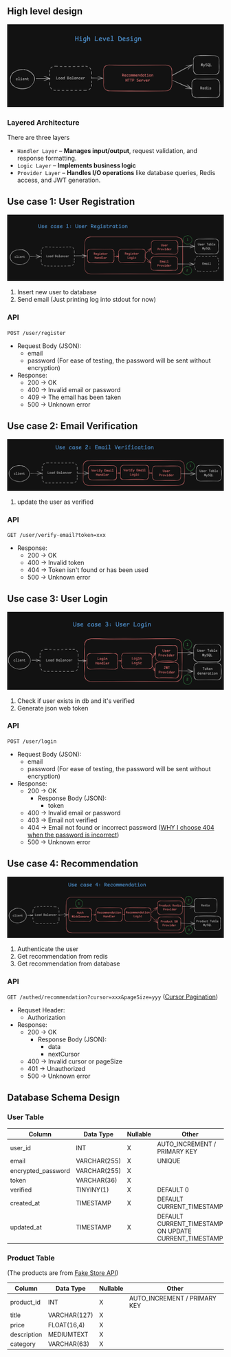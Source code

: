 ## High level design

![High level design](../assets/high-level-design.png)

### Layered Architecture

There are three layers

- `Handler Layer` – **Manages input/output**, request validation, and response formatting.
- `Logic Layer` – **Implements business logic**
- `Provider Layer` – **Handles I/O operations** like database queries, Redis access, and JWT generation.

## Use case 1: User Registration

![User registration](../assets/user-registration-usecase.png)

1. Insert new user to database
2. Send email (Just printing log into stdout for now)

### API

`POST /user/register`

- Request Body (JSON):
  - email
  - password (For ease of testing, the password will be sent without encryption)
- Response:
  - 200 -> OK
  - 400 -> Invalid email or password
  - 409 -> The email has been taken
  - 500 -> Unknown error

## Use case 2: Email Verification

![Email Verification](../assets/email-verification-usecase.png)

1. update the user as verified

### API

`GET /user/verify-email?token=xxx`

- Response:
  - 200 -> OK
  - 400 -> Invalid token
  - 404 -> Token isn't found or has been used
  - 500 -> Unknown error

## Use case 3: User Login

![User Login](../assets/user-login-usecase.png)

1. Check if user exists in db and it's verified
2. Generate json web token

### API

`POST /user/login`

- Request Body (JSON):
  - email
  - password (For ease of testing, the password will be sent without encryption)
- Response:
  - 200 -> OK
    - Response Body (JSON):
      - token
  - 400 -> Invalid email or password
  - 403 -> Email not verified
  - 404 -> Email not found or incorrect password ([WHY I choose 404 when the password is incorrect](https://www.reddit.com/r/webdev/comments/swvevq/comment/hxofyyd/?utm_source=share&utm_medium=web3x&utm_name=web3xcss&utm_term=1&utm_content=share_button))
  - 500 -> Unknown error

## Use case 4: Recommendation

![Recommendation](../assets/recommendation-usecase.png)

1. Authenticate the user
2. Get recommendation from redis
3. Get recommendation from database

### API

`GET /authed/recommendation?cursor=xxx&pageSize=yyy` ([Cursor Pagination](https://www.merge.dev/blog/cursor-pagination))

- Requset Header:
  - Authorization
- Response:
  - 200 -> OK
    - Response Body (JSON):
      - data
      - nextCursor
  - 400 -> Invalid cursor or pageSize
  - 401 -> Unauthorized
  - 500 -> Unknown error

## Database Schema Design

### User Table

| Column             | Data Type    | Nullable | Other                                                 |
| ------------------ | ------------ | -------- | ----------------------------------------------------- |
| user_id            | INT          | X        | AUTO_INCREMENT / PRIMARY KEY                          |
| email              | VARCHAR(255) | X        | UNIQUE                                                |
| encrypted_password | VARCHAR(255) | X        |                                                       |
| token              | VARCHAR(36)  | X        |                                                       |
| verified           | TINYINY(1)   | X        | DEFAULT 0                                             |
| created_at         | TIMESTAMP    | X        | DEFAULT CURRENT_TIMESTAMP                             |
| updated_at         | TIMESTAMP    | X        | DEFAULT CURRENT_TIMESTAMP ON UPDATE CURRENT_TIMESTAMP |

### Product Table

(The products are from [Fake Store API](https://fakestoreapi.com/))

| Column      | Data Type    | Nullable | Other                        |
| ----------- | ------------ | -------- | ---------------------------- |
| product_id  | INT          | X        | AUTO_INCREMENT / PRIMARY KEY |
| title       | VARCHAR(127) | X        |                              |
| price       | FLOAT(16,4)  | X        |                              |
| description | MEDIUMTEXT   | X        |                              |
| category    | VARCHAR(63)  | X        |                              |
